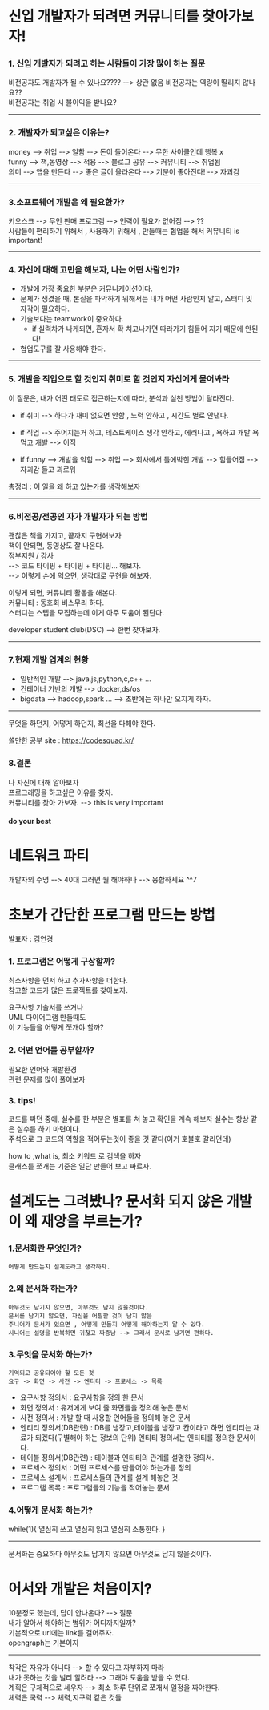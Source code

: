 # 신입 개발자가 되려면 커뮤니티를 찾아가보자!

### 1. 신입 개발자가 되려고 하는 사람들이 가장 많이 하는 질문

비전공자도 개발자가 될 수 있나요????  --> 상관 없음
비전공자는 역량이 딸리지 않나요??  
비전공자는 취업 시 불이익을 받나요?  

---
### 2. 개발자가 되고싶은 이유는?  

money --> 취업 --> 일함 --> 돈이 들어온다 --> 무한 사이클인데 행복 x  
funny --> 책,동영상 --> 적용 --> 블로그 공유 --> 커뮤니티 --> 취업됨  
의미 --> 앱을 만든다 --> 좋은 글이 올라온다 --> 기분이 좋아진다! --> 자괴감  

---

### 3.소프트웨어 개발은 왜 필요한가?

키오스크 --> 무인 판매 프로그램 --> 인력이 필요가 없어짐 --> ??  
사람들이 편리하기 위해서 , 사용하기 위해서 , 만들때는 협업을 해서 커뮤니티 is important!    

---

### 4. 자신에 대해 고민을 해보자, 나는 어떤 사람인가?

* 개발에 가장 중요한 부분은 커뮤니케이션이다.  
* 문제가 생겼을 때, 본질을 파악하기 위해서는 내가 어떤 사람인지 알고, 스터디 및 자각이 필요하다.  
* 기술보다는 teamwork이 중요하다.  
    * if 실력차가 나게되면, 혼자서 확 치고나가면 따라가기 힘들어 지기 때문에 안된다!  
* 협업도구를 잘 사용해야 한다.  

---

### 5. 개발을 직업으로 할 것인지 취미로 할 것인지 자신에게 물어봐라
이 질문은, 내가 어떤 태도로 접근하는지에 따라, 분석과 실천 방법이 달라진다.    
* if 취미 --> 하다가 재미 없으면 안함 , 노력 안하고 , 시간도 별로 안낸다.    

* if 직업 --> 주어지는거 하고, 테스트케이스 생각 안하고, 에러나고 , 욕하고 개발 욕먹고 개발 --> 이직  

* if funny --> 개발을 익힘 --> 취업 --> 회사에서 틀에박힌 개발 --> 힘들어짐 --> 자괴감 들고 괴로워  

총정리 : 이 일을 왜 하고 있는가를 생각해보자  

---

### 6.비전공/전공인 자가 개발자가 되는 방법

괜찮은 책을 가지고, 끝까지 구현해보자  
책이 안되면, 동영상도 잘 나온다.  
정부지원 / 강사  
--> 코드 타이핑 + 타이핑 + 타이핑... 해보자.  
--> 이렇게 손에 익으면, 생각대로 구현을 해보자.

이렇게 되면, 커뮤니티 활동을 해본다.  
커뮤니티 : 동호회 비스무리 하다.  
스터디는 스텝을 모집하는데 이게 아주 도움이 된단다.  

developer student club(DSC) --> 한번 찾아보자.  

---

### 7.현재 개발 업계의 현황

* 일반적인 개발 --> java,js,python,c,c++ ...  
* 컨테이너 기반의 개발 --> docker,ds/os
* bigdata --> hadoop,spark ...
--> 초반에는 하나만 오지게 하자.  

---

무엇을 하던지, 어떻게 하던지, 최선을 다해야 한다.

쓸만한 공부 site : https://codesquad.kr/

### 8.결론
나 자신에 대해 알아보자  
프로그래밍을 하고싶은 이유를 찾자.  
커뮤니티를 찾아 가보자. --> this is very important  

####  do your best    

# 네트워크 파티

개발자의 수명 --> 40대
그러면 뭘 해야하나 --> 융합하세요 ^^7

# 초보가 간단한 프로그램 만드는 방법
발표자 : 김연경

### 1. 프로그램은 어떻게 구상할까?
최소사항을 먼저 하고 추가사항을 더한다.  
참고할 코드가 많은 프로젝트를 찾아보자.  

요구사항 기술서를 쓰거나  
UML 다이어그램 만들때도    
이 기능들을 어떻게 쪼개야 할까?  
### 2. 어떤 언어를 공부할까?
필요한 언어와 개발환경  
관련 문제를 많이 풀어보자   

### 3. tips!
코드를 짜던 중에, 실수를 한 부분은 별표를 쳐 놓고 확인을 계속 해보자
실수는 항상 같은 실수를 하기 마련이다.  
주석으로 그 코드의 역할을 적어두는것이 좋을 것 같다(이거 호불호 갈리던데)  

how to ,what is, 최소 키워드 로 검색을 하자  
클래스를 쪼개는 기준은 일단 만들어 보고 짜르자.

# 설계도는 그려봤나? 문서화 되지 않은 개발이 왜 재앙을 부르는가?

### 1.문서화란 무엇인가?
    어떻게 만드는지 설계도라고 생각하자.
### 2.왜 문서화 하는가?
    아무것도 남기지 않으면, 아무것도 남지 않을것이다.
    문서를 남기지 않으면, 자신을 어필할 것이 남지 않음
    주니어가 문서가 있으면 , 어떻게 만들지 어떻게 해야하는지 알 수 있다.
    시니어는 설명을 반복하면 귀찮고 짜증남 --> 그래서 문서로 남기면 편하다.    
### 3.무엇을 문서화 하는가?
    기억되고 공유되어야 할 모든 것  
    요구 -> 화면 -> 사전 -> 엔티티 -> 프로세스 -> 목록  
* 요구사항 정의서 : 요구사항을 정의 한 문서  
* 화면 정의서 : 유저에게 보여 줄 화면들을 정의해 놓은 문서
* 사전 정의서 : 개발 할 때 사용할 언어들을 정의해 놓은 문서
* 엔티티 정의서(DB관련) : DB를 냉장고,테이블을 냉장고 칸이라고 하면 엔티티는 재료가 되겠다(구별해야 하는 정보의 단위)  엔티티 정의서는 엔티티를 정의한 문서이다.   
* 테이블 정의서(DB관련) : 테이블과 엔티티의 관계를 설명한 정의서.  
* 프로세스 정의서 : 어떤 프로세스를 만들어야 하는가를 정의
* 프로세스 설계서 : 프로세스들의 관계를 설계 해놓은 것.
* 프로그램 목록 : 프로그램들의 기능을 적어놓는 문서  
### 4.어떻게 문서화 하는가?
while(1){
    열심히 쓰고
    열심히 읽고
    열심히 소통한다.
}

---
문서화는 중요하다
아무것도 남기지 않으면 아무것도 남지 않을것이다.

# 어서와 개발은 처음이지?

10분정도 했는데, 답이 안나온다? --> 질문  
내가 알아서 해야하는 범위가 어디까지일까?  
기본적으로 url에는 link를 걸어주자.  
opengraph는 기본이지

---

착각은 자유가 아니다 --> 할 수 있다고 자부하지 마라  
내가 못하는 것을 널리 알려라 --> 그래야 도움을 받을 수 있다.  
계획은 구체적으로 세우자 --> 최소 하루 단위로 쪼개서 일정을 짜야한다.    
체력은 국력 --> 체력,지구력 같은 것들  


